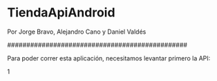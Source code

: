 # TiendaApiAndroid

Por Jorge Bravo, Alejandro Cano y Daniel Valdés

###############################################

Para poder correr esta aplicación, necesitamos levantar primero la API:


1
